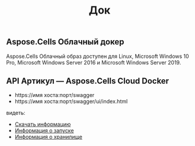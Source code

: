 ﻿---
title: Док
second_title: Aspose.Cells Cloud Documen
type: docs
url: /ru/docker-developer-guide/
aliases: [/docker/]
description: Aspose.Cells Облако
weight: 30
kwords: Excel, Office Облако, REST API, электронная таблица, PDF, CSV, Json, Markdwon, Docker
---
## Aspose.Cells Облачный докер

 Aspose.Cells Облачный образ доступен для Linux, Microsoft Windows 10 Pro, Microsoft Windows Server 2016 и Microsoft Windows Server 2019.



## API Артикул — Aspose.Cells Cloud Docker

- https://имя хоста:порт/swagger
- https://имя хоста:порт/swagger/ui/index.html

видеть:
- [Скачать информацию](/cells/ru/docker/downloads/) 
- [Информация о запуске](/cells/ru/docker/run/) 
- [Информация о хранилище](/cells/ru/docker/storage/) 
